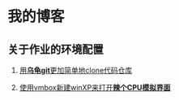 # 我的博客

## 关于作业的环境配置

1. <a href="1.1" target="_blank">用**乌龟git**更加简单地clone代码仓库</a>

2. <a href="1.2" target="_blank">使用vmbox新建winXP来打开**辣个CPU模拟界面**</a>